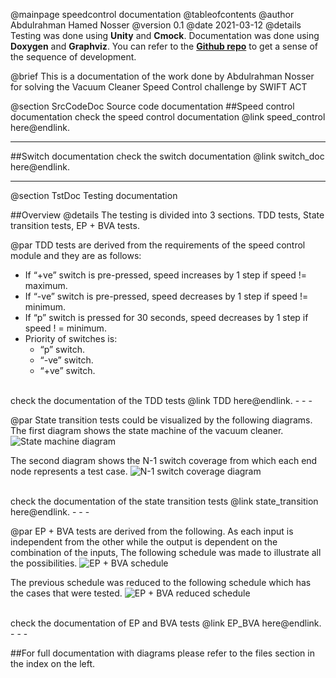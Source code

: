 @mainpage speedcontrol documentation
@tableofcontents
@author Abdulrahman Hamed Nosser
@version 0.1
@date 2021-03-12
@details Testing was done using **Unity** and **Cmock**. Documentation was done using **Doxygen** and **Graphviz**. You can refer to the **[Github repo](https://github.com/AbdulrahmaNosser/speedcontrol)** to get a sense of the sequence of development.

@brief This is a documentation of the work done by Abdulrahman Nosser for solving the Vacuum Cleaner Speed Control challenge by SWIFT ACT

@section SrcCodeDoc Source code documentation
##Speed control documentation
check the speed control documentation @link speed_control here@endlink.
- - -

##Switch documentation
check the switch documentation @link switch_doc here@endlink.
- - -
@section TstDoc Testing documentation

##Overview
@details The testing is divided into 3 sections. TDD tests, State transition tests, EP + BVA tests.

@par TDD tests are derived from the requirements of the speed control module and they are as follows:
- If “+ve” switch is pre-pressed, speed increases by 1 step if speed != maximum.
- If “-ve” switch is pre-pressed, speed decreases by 1 step if speed != minimum.
- If “p” switch is pressed for 30 seconds, speed decreases by 1 step if speed ! = minimum.
- Priority of switches is:
    + “p” switch.
    + “-ve” switch.
    + “+ve” switch.

<br>
check the documentation of the TDD tests @link TDD here@endlink.
- - -

@par State transition tests could be visualized by the following diagrams. The first diagram shows the state machine of the vacuum cleaner.
![State machine diagram](StateMachine_alpha.png)

The second diagram shows the N-1 switch coverage from which each end node represents a test case.
![N-1 switch coverage diagram](N-1_coverage_alpha.png)

<br>
check the documentation of the state transition tests @link state_transition here@endlink.
- - -

@par EP + BVA tests are derived from the following. As each input is independent from the other while the output is dependent on the combination of the inputs, The following schedule was made to illustrate all the possibilities.
![EP + BVA schedule](EP+BVA.png)

The previous schedule was reduced to the following schedule which has the cases that were tested.
![EP + BVA reduced schedule](EP+BVA_reduced.png)

<br>
check the documentation of EP and BVA tests @link EP_BVA here@endlink.
- - -

##For full documentation with diagrams please refer to the files section in the index on the left.
